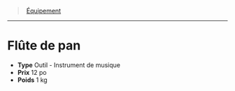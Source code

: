 ﻿---
!Equipment
Type: Outil - Instrument de musique
Price: 12 po
Weight: 1 kg
Id: equipment_hd.md#flûte-de-pan
ParentLink: equipment_hd.md#Équipement
Name: Flûte de pan
ParentName: Équipement
NameLevel: 1
Attributes: {}
---
> [Équipement](hd_equipment.md)

---

# Flûte de pan

- **Type** Outil - Instrument de musique
- **Prix** 12 po
- **Poids** 1 kg


